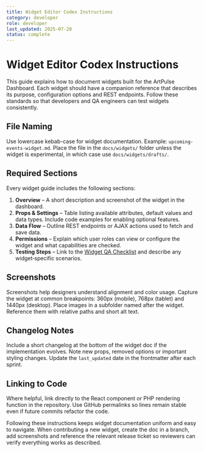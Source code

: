 ```yaml
---
title: Widget Editor Codex Instructions
category: developer
role: developer
last_updated: 2025-07-20
status: complete
---
```


# Widget Editor Codex Instructions

This guide explains how to document widgets built for the ArtPulse Dashboard. Each widget should have a companion reference that describes its purpose, configuration options and REST endpoints. Follow these standards so that developers and QA engineers can test widgets consistently.

## File Naming
Use lowercase kebab-case for widget documentation. Example: `upcoming-events-widget.md`. Place the file in the `docs/widgets/` folder unless the widget is experimental, in which case use `docs/widgets/drafts/`.

## Required Sections
Every widget guide includes the following sections:

1. **Overview** – A short description and screenshot of the widget in the dashboard.
2. **Props & Settings** – Table listing available attributes, default values and data types. Include code examples for enabling optional features.
3. **Data Flow** – Outline REST endpoints or AJAX actions used to fetch and save data.
4. **Permissions** – Explain which user roles can view or configure the widget and what capabilities are checked.
5. **Testing Steps** – Link to the [Widget QA Checklist](./qa/widget-qa-checklist.md) and describe any widget‑specific scenarios.

## Screenshots
Screenshots help designers understand alignment and color usage. Capture the widget at common breakpoints: 360px (mobile), 768px (tablet) and 1440px (desktop). Place images in a subfolder named after the widget. Reference them with relative paths and short alt text.

## Changelog Notes
Include a short changelog at the bottom of the widget doc if the implementation evolves. Note new props, removed options or important styling changes. Update the `last_updated` date in the frontmatter after each sprint.

## Linking to Code
Where helpful, link directly to the React component or PHP rendering function in the repository. Use GitHub permalinks so lines remain stable even if future commits refactor the code.

Following these instructions keeps widget documentation uniform and easy to navigate. When contributing a new widget, create the doc in a branch, add screenshots and reference the relevant release ticket so reviewers can verify everything works as described.
